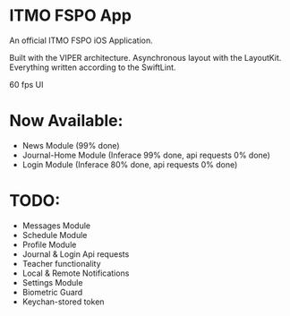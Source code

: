 # ITMO FSPO App
An official ITMO FSPO iOS Application.

Built with the VIPER architecture.
Asynchronous layout with the LayoutKit.
Everything written according to the SwiftLint.

60 fps UI

# Now Available:
- News Module (99% done)
- Journal-Home Module (Inferace 99% done, api requests 0% done)
- Login Module (Inferace 80% done, api requests 0% done)

# TODO:
- Messages Module
- Schedule Module
- Profile Module
- Journal & Login Api requests
- Teacher functionality
- Local & Remote Notifications
- Settings Module
- Biometric Guard
- Keychan-stored token
